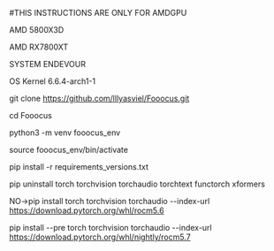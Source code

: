 #THIS INSTRUCTIONS ARE ONLY FOR AMDGPU


AMD 5800X3D


AMD RX7800XT


SYSTEM ENDEVOUR


OS Kernel 6.6.4-arch1-1


git clone https://github.com/lllyasviel/Fooocus.git


cd Fooocus


python3 -m venv fooocus_env


source fooocus_env/bin/activate


pip install -r requirements_versions.txt


pip uninstall torch torchvision torchaudio torchtext functorch xformers


NO->pip install torch torchvision torchaudio --index-url https://download.pytorch.org/whl/rocm5.6


pip install --pre torch torchvision torchaudio --index-url https://download.pytorch.org/whl/nightly/rocm5.7
